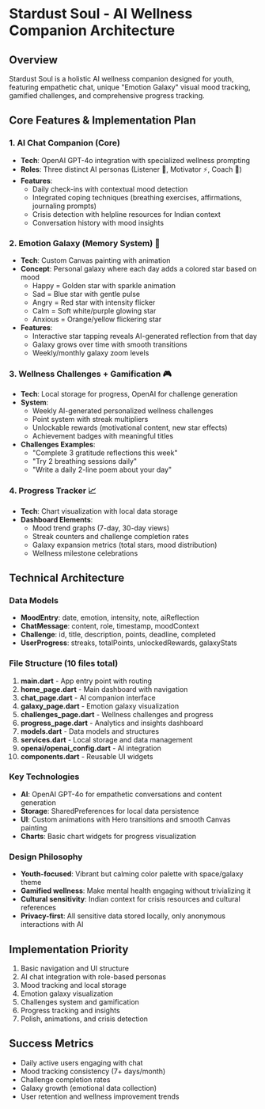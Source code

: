 # Stardust Soul - AI Wellness Companion Architecture

## Overview
Stardust Soul is a holistic AI wellness companion designed for youth, featuring empathetic chat, unique "Emotion Galaxy" visual mood tracking, gamified challenges, and comprehensive progress tracking.

## Core Features & Implementation Plan

### 1. AI Chat Companion (Core)
- **Tech**: OpenAI GPT-4o integration with specialized wellness prompting
- **Roles**: Three distinct AI personas (Listener 🌸, Motivator ⚡, Coach 🎯)
- **Features**: 
  - Daily check-ins with contextual mood detection
  - Integrated coping techniques (breathing exercises, affirmations, journaling prompts)
  - Crisis detection with helpline resources for Indian context
  - Conversation history with mood insights

### 2. Emotion Galaxy (Memory System) 🌌  
- **Tech**: Custom Canvas painting with animation
- **Concept**: Personal galaxy where each day adds a colored star based on mood
  - Happy = Golden star with sparkle animation
  - Sad = Blue star with gentle pulse  
  - Angry = Red star with intensity flicker
  - Calm = Soft white/purple glowing star
  - Anxious = Orange/yellow flickering star
- **Features**:
  - Interactive star tapping reveals AI-generated reflection from that day
  - Galaxy grows over time with smooth transitions
  - Weekly/monthly galaxy zoom levels

### 3. Wellness Challenges + Gamification 🎮
- **Tech**: Local storage for progress, OpenAI for challenge generation
- **System**: 
  - Weekly AI-generated personalized wellness challenges
  - Point system with streak multipliers
  - Unlockable rewards (motivational content, new star effects)
  - Achievement badges with meaningful titles
- **Challenges Examples**:
  - "Complete 3 gratitude reflections this week"
  - "Try 2 breathing sessions daily"
  - "Write a daily 2-line poem about your day"

### 4. Progress Tracker 📈
- **Tech**: Chart visualization with local data storage
- **Dashboard Elements**:
  - Mood trend graphs (7-day, 30-day views)
  - Streak counters and challenge completion rates
  - Galaxy expansion metrics (total stars, mood distribution)
  - Wellness milestone celebrations

## Technical Architecture

### Data Models
- **MoodEntry**: date, emotion, intensity, note, aiReflection
- **ChatMessage**: content, role, timestamp, moodContext
- **Challenge**: id, title, description, points, deadline, completed
- **UserProgress**: streaks, totalPoints, unlockedRewards, galaxyStats

### File Structure (10 files total)
1. **main.dart** - App entry point with routing
2. **home_page.dart** - Main dashboard with navigation
3. **chat_page.dart** - AI companion interface  
4. **galaxy_page.dart** - Emotion galaxy visualization
5. **challenges_page.dart** - Wellness challenges and progress
6. **progress_page.dart** - Analytics and insights dashboard
7. **models.dart** - Data models and structures
8. **services.dart** - Local storage and data management
9. **openai/openai_config.dart** - AI integration
10. **components.dart** - Reusable UI widgets

### Key Technologies
- **AI**: OpenAI GPT-4o for empathetic conversations and content generation
- **Storage**: SharedPreferences for local data persistence
- **UI**: Custom animations with Hero transitions and smooth Canvas painting
- **Charts**: Basic chart widgets for progress visualization

### Design Philosophy
- **Youth-focused**: Vibrant but calming color palette with space/galaxy theme
- **Gamified wellness**: Make mental health engaging without trivializing it
- **Cultural sensitivity**: Indian context for crisis resources and cultural references
- **Privacy-first**: All sensitive data stored locally, only anonymous interactions with AI

## Implementation Priority
1. Basic navigation and UI structure
2. AI chat integration with role-based personas
3. Mood tracking and local storage
4. Emotion galaxy visualization
5. Challenges system and gamification
6. Progress tracking and insights
7. Polish, animations, and crisis detection

## Success Metrics
- Daily active users engaging with chat
- Mood tracking consistency (7+ days/month)
- Challenge completion rates
- Galaxy growth (emotional data collection)
- User retention and wellness improvement trends
